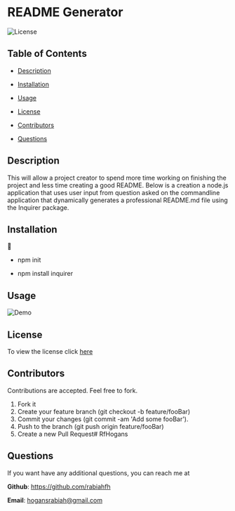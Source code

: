 # README Generator  
 ![License](https://img.shields.io/badge/license-MIT-red) 

  
 ## Table of Contents
  
* [Description](#Description)
  
* [Installation](#Installation)
  
* [Usage](#Usage)
  
* [License](#License)
  
* [Contributors](#Contributors)
  
* [Questions](#Questions)
  
 ## Description 
  
 This will allow a project creator to spend more time working on finishing the project and less time creating a good README. Below is a creation a node.js application that uses user input from question asked on the commandline application that dynamically generates a professional README.md file using the Inquirer package.
  
 ## Installation
  
 💾 
  
* npm init
  
* npm install inquirer
    
 ## Usage
  
 ![Demo](demo.gif)  
 
 ## License
To view the license click [here](https://choosealicense.com/licenses/mit/)

  
 ## Contributors
  
 Contributions are accepted. Feel free to fork.
1. Fork it
2. Create your feature branch (git checkout -b feature/fooBar)
3. Commit your changes (git commit -am 'Add some fooBar').
4. Push to the branch (git push origin feature/fooBar)
5. Create a new Pull Request# RfHogans

  
  
 ## Questions
  
 If you want have any additional questions, you can reach me at
  
 **Github**: https://github.com/rabiahfh
  
 **Email**: hogansrabiah@gmail.com

